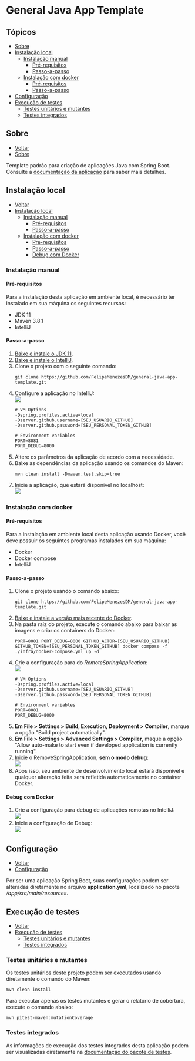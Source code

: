 # General Java App Template
## Tópicos
- [Sobre](#sobre)
- [Instalação local](#instalação-local)
  - [Instalação manual](#instalação-manual)
    - [Pré-requisitos](#pré-requisitos)
    - [Passo-a-passo](#passo-a-passo)
  - [Instalação com docker](#instalação-com-docker)
    - [Pré-requisitos](#pré-requisitos-1)
    - [Passo-a-passo](#passo-a-passo-1)
- [Configuração](#configuração)
- [Execução de testes](#execução-de-testes)
  - [Testes unitários e mutantes](#testes-unitários-e-mutantes)
  - [Testes integrados](#testes-integrados)

## Sobre
- [Voltar](#tópicos)
- [Sobre](#sobre)

Template padrão para criação de aplicações Java com Spring Boot. Consulte a [documentação da aplicação](./app/README.md) para saber mais detalhes.

## Instalação local
- [Voltar](#tópicos)
- [Instalação local](#instalação-local)
  - [Instalação manual](#instalação-manual)
    - [Pré-requisitos](#pré-requisitos)
    - [Passo-a-passo](#passo-a-passo)
  - [Instalação com docker](#instalação-com-docker)
    - [Pré-requisitos](#pré-requisitos-1)
    - [Passo-a-passo](#passo-a-passo-1)
    - [Debug com Docker](#debug-com-docker)

### Instalação manual
#### Pré-requisitos
Para a instalação desta aplicação em ambiente local, é necessário ter instalado em sua máquina os seguintes recursos:
- JDK 11
- Maven 3.8.1
- IntelliJ

#### Passo-a-passo
1. [Baixe e instale o JDK 11](https://www.oracle.com/br/java/technologies/javase/jdk11-archive-downloads.html).
2. [Baixe e instale o IntelliJ](https://www.jetbrains.com/pt-br/idea/download/#section=windows).
3. Clone o projeto com o seguinte comando:
   ```
   git clone https://github.com/FelipeMenezesDM/general-java-app-template.git
   ```
4. Configure a aplicação no IntelliJ:<br>
   ![](./assets/intellij-config.png)
   ```
   # VM Options
   -Dspring.profiles.active=local
   -Dserver.github.username=[SEU_USUARIO_GITHUB]
   -Dserver.github.password=[SEU_PERSONAL_TOKEN_GITHUB]
   
   # Environment variables
   PORT=8081
   PORT_DEBUG=8000
   ```
5. Altere os parâmetros da aplicação de acordo com a necessidade.
6. Baixe as dependências da aplicação usando os comandos do Maven:
   ```
   mvn clean install -Dmaven.test.skip=true
   ```
7. Inicie a aplicação, que estará disponível no localhost:<br>
   ![](./assets/intellij-start.png)

### Instalação com docker
#### Pré-requisitos
Para a instalação em ambiente local desta aplicação usando Docker, você deve possuir os seguintes programas instalados em sua máquina:

- Docker
- Docker compose
- IntelliJ

#### Passo-a-passo
1. Clone o projeto usando o comando abaixo:
   ```
   git clone https://github.com/FelipeMenezesDM/general-java-app-template.git
   ```
2. [Baixe e instale a versão mais recente do Docker](https://docs.docker.com/desktop/install/windows-install/).
3. Na pasta raíz do projeto, execute o comando abaixo para baixar as imagens e criar os containers do Docker:
   ```
   PORT=8081 PORT_DEBUG=8000 GITHUB_ACTOR=[SEU_USUARIO_GITHUB] GITHUB_TOKEN=[SEU_PERSONAL_TOKEN_GITHUB] docker compose -f ./infra/docker-compose.yml up -d
   ```
4. Crie a configuração para do _RemoteSpringApplication_:<br>
   ![](./assets/intellij-config-remote-application.png)
   ```
   # VM Options
   -Dspring.profiles.active=local
   -Dserver.github.username=[SEU_USUARIO_GITHUB]
   -Dserver.github.password=[SEU_PERSONAL_TOKEN_GITHUB]
   
   # Environment variables
   PORT=8081
   PORT_DEBUG=8000
   ```
5. **Em File > Settings > Build, Execution, Deployment > Compiler**, marque a opção "Build project automatically".
6. **Em File > Settings > Advanced Settings > Compiler**, maque a opção "Allow auto-make to start even if developed application is currently running".
7. Inicie o RemoveSpringApplication, **sem o modo debug**:<br>
   ![](./assets/intellij-start-remote-application.png)
8. Após isso, seu ambiente de desenvolvimento local estará disponível e qualquer alteração feita será refletida automaticamente no container Docker.

#### Debug com Docker
1. Crie a configuração para debug de aplicações remotas no IntelliJ:<br>
   ![](./assets/intellij-debug-docker.png)
2. Inicie a configuração de Debug:<br>
   ![](./assets/intellij-start-remote-debug.png)

## Configuração
- [Voltar](#tópicos)
- [Configuração](#configuração)

Por ser uma aplicação Spring Boot, suas configurações podem ser alteradas diretamente no arquivo **application.yml**, localizado no pacote _/app/src/main/resources_.

## Execução de testes
- [Voltar](#tópicos)
- [Execução de testes](#execução-de-testes)
  - [Testes unitários e mutantes](#testes-unitários-e-mutantes)
  - [Testes integrados](#testes-integrados)

### Testes unitários e mutantes
Os testes unitários deste projeto podem ser executados usando diretamente o comando do Maven:
```
mvn clean install
```

Para executar apenas os testes mutantes e gerar o relatório de cobertura, execute o comando abaixo:
```
mvn pitest-maven:mutationCoverage
```

### Testes integrados
As informações de execução dos testes integrados desta aplicação podem ser visualizadas diretamente na [documentação do pacote de testes](./tests/README.md).